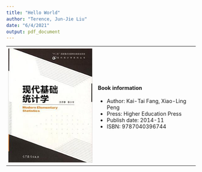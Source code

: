 ```yaml
---
title: "Hello World"
author: "Terence, Jun-Jie Liu"
date: "6/4/2021"
output: pdf_document
---
```



<html>
  <table style="margin-left: auto; margin-right: auto;">
    <tr>
      <td style="padding: 5px 10px 5px 5px;">
        <a href="https://book.douban.com/subject/26915897/"><img src="figure/book_cover.jpg" alt="MES book"></a>
      </td>
      <td style="padding: 5px 10px 5px 5px;">
      <h4> Book information </h4> 
      <ul>
        <li> Author: Kai-Tai Fang, Xiao-Ling Peng </li>
        <li> Press: Higher Education Press </li>
        <li> Publish date: 2014-11 </li>
        <li> ISBN: 9787040396744 </li>
      </ul>
      </td>
    </tr>
  </table>
</html>